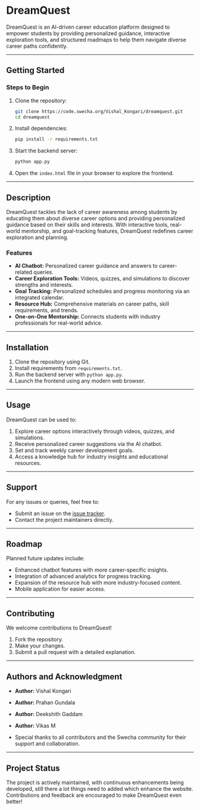 # DreamQuest

DreamQuest is an AI-driven career education platform designed to empower students by providing personalized guidance, interactive exploration tools, and structured roadmaps to help them navigate diverse career paths confidently.

---

## **Getting Started**

### **Steps to Begin**

1. Clone the repository:
   ```bash
   git clone https://code.swecha.org/Vishal_Kongari/dreamquest.git
   cd dreamquest
   ```
2. Install dependencies:
   ```bash
   pip install -r requirements.txt
   ```
3. Start the backend server:
   ```bash
   python app.py
   ```
4. Open the `index.html` file in your browser to explore the frontend.

---

## **Description**

DreamQuest tackles the lack of career awareness among students by educating them about diverse career options and providing personalized guidance based on their skills and interests. With interactive tools, real-world mentorship, and goal-tracking features, DreamQuest redefines career exploration and planning.

### **Features**

- **AI Chatbot:** Personalized career guidance and answers to career-related queries.
- **Career Exploration Tools:** Videos, quizzes, and simulations to discover strengths and interests.
- **Goal Tracking:** Personalized schedules and progress monitoring via an integrated calendar.
- **Resource Hub:** Comprehensive materials on career paths, skill requirements, and trends.
- **One-on-One Mentorship:** Connects students with industry professionals for real-world advice.

---

## **Installation**

1. Clone the repository using Git.
2. Install requirements from `requirements.txt`.
3. Run the backend server with `python app.py`.
4. Launch the frontend using any modern web browser.

---

## **Usage**

DreamQuest can be used to:

1. Explore career options interactively through videos, quizzes, and simulations.
2. Receive personalized career suggestions via the AI chatbot.
3. Set and track weekly career development goals.
4. Access a knowledge hub for industry insights and educational resources.

---

## **Support**

For any issues or queries, feel free to:

- Submit an issue on the [issue tracker](https://code.swecha.org/Vishal_Kongari/dreamquest/issues).
- Contact the project maintainers directly.

---

## **Roadmap**

Planned future updates include:

- Enhanced chatbot features with more career-specific insights.
- Integration of advanced analytics for progress tracking.
- Expansion of the resource hub with more industry-focused content.
- Mobile application for easier access.

---

## **Contributing**

We welcome contributions to DreamQuest!

1. Fork the repository.
2. Make your changes.
3. Submit a pull request with a detailed explanation.

---

## **Authors and Acknowledgment**

- **Author:** Vishal Kongari
- **Author:** Prahan Gundala
- **Author:** Deekshith Gaddam
- **Author:** Vikas M

- Special thanks to all contributors and the Swecha community for their support and collaboration.

---

## **Project Status**

The project is actively maintained, with continuous enhancements being developed, still there a lot things need to added which enhance the website. Contributions and feedback are encouraged to make DreamQuest even better!
